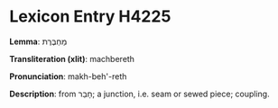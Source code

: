 # Lexicon Entry H4225

**Lemma**: מַחְבֶּרֶת

**Transliteration (xlit)**: machbereth

**Pronunciation**: makh-beh'-reth

**Description**:
from חָבַר; a junction, i.e. seam or sewed piece; coupling.
